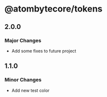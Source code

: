 # @atombytecore/tokens

## 2.0.0

### Major Changes

- Add some fixes to future project

## 1.1.0

### Minor Changes

- Add new test color
